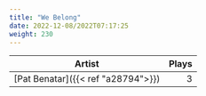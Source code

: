 ```yaml
---
title: "We Belong"
date: 2022-12-08/2022T07:17:25
weight: 230
---
```




 Artist | Plays 
----- | -----:
[Pat Benatar]({{< ref "a28794">}}) | 3

